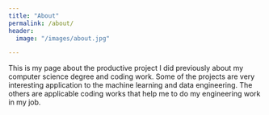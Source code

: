 ```yaml
---
title: "About"
permalink: /about/
header:
  image: "/images/about.jpg"

---
```


This is my page about the productive project I did previously about my computer science degree and coding work. Some of the projects are very interesting application to the machine learning and data engineering. The others are applicable coding works that help me to do my engineering work in my job. 

